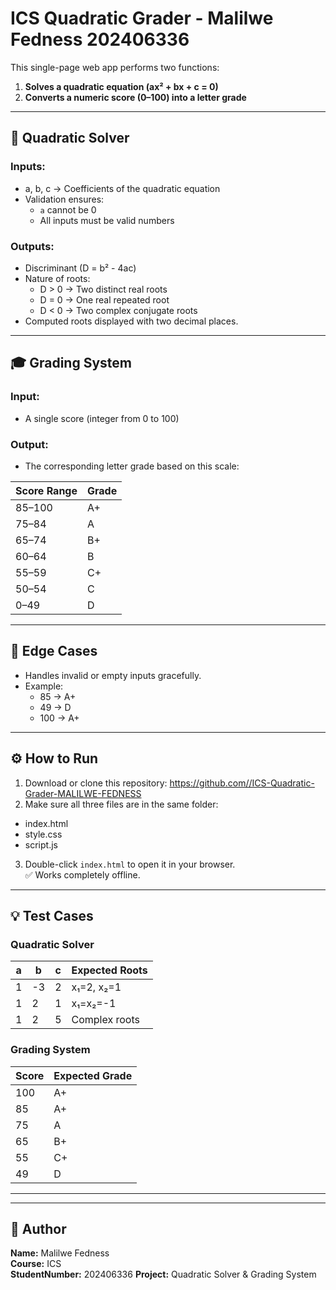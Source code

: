 # ICS Quadratic Grader - Malilwe Fedness 202406336

This single-page web app performs two functions:
1. **Solves a quadratic equation (ax² + bx + c = 0)**  
2. **Converts a numeric score (0–100) into a letter grade**

---

## 🧮 Quadratic Solver

### Inputs:
- a, b, c → Coefficients of the quadratic equation  
- Validation ensures:
  - `a` cannot be 0  
  - All inputs must be valid numbers  

### Outputs:
- Discriminant (D = b² - 4ac)
- Nature of roots:
  - D > 0 → Two distinct real roots  
  - D = 0 → One real repeated root  
  - D < 0 → Two complex conjugate roots  
- Computed roots displayed with two decimal places.

---

## 🎓 Grading System

### Input:
- A single score (integer from 0 to 100)

### Output:
- The corresponding letter grade based on this scale:

| Score Range | Grade |
|--------------|--------|
| 85–100 | A+ |
| 75–84 | A |
| 65–74 | B+ |
| 60–64 | B |
| 55–59 | C+ |
| 50–54 | C |
| 0–49 | D |

---

## 🧠 Edge Cases
- Handles invalid or empty inputs gracefully.
- Example:
  - 85 → A+
  - 49 → D
  - 100 → A+

---

## ⚙️ How to Run

1. Download or clone this repository:
https://github.com//ICS-Quadratic-Grader-MALILWE-FEDNESS
2. Make sure all three files are in the same folder:
- index.html  
- style.css  
- script.js
3. Double-click `index.html` to open it in your browser.  
✅ Works completely offline.

---

## 💡 Test Cases

### Quadratic Solver
| a | b | c | Expected Roots |
|---|---|---|----------------|
| 1 | -3 | 2 | x₁=2, x₂=1 |
| 1 | 2 | 1 | x₁=x₂=-1 |
| 1 | 2 | 5 | Complex roots |

### Grading System
| Score | Expected Grade |
|--------|----------------|
| 100 | A+ |
| 85 | A+ |
| 75 | A |
| 65 | B+ |
| 55 | C+ |
| 49 | D |

---

---

## 🧾 Author
**Name:** Malilwe Fedness  
**Course:** ICS  
**StudentNumber:** 202406336
**Project:** Quadratic Solver & Grading System
